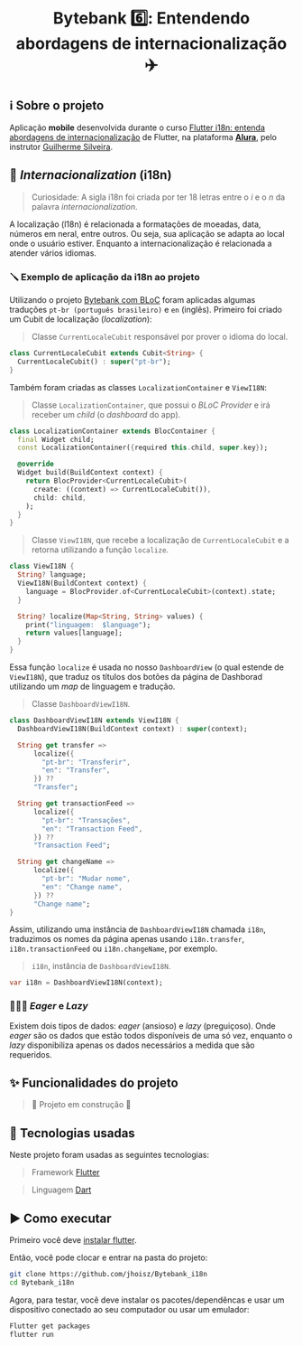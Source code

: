 <h1 align="center"> Bytebank 6️⃣: Entendendo abordagens de internacionalização ✈️ </h1>

## ℹ️ Sobre o projeto

Aplicação **mobile** desenvolvida durante o curso [Flutter i18n: entenda abordagens de internacionalização](https://cursos.alura.com.br/course/flutter-i18n-internacionalizacao) de Flutter, na plataforma **[Alura](https://www.alura.com.br/)**, pelo instrutor [Guilherme Silveira](https://cursos.alura.com.br/user/guilherme-silveira).

## 🧳 _Internacionalization_ (i18n)

> Curiosidade: A sigla i18n foi criada por ter 18 letras entre o _i_ e o _n_ da palavra _internacionalization_.

A localização (l18n) é relacionada a formatações de moeadas, data, números em neral, entre outros. Ou seja, sua aplicação se adapta ao local onde o usuário estiver. Enquanto a internacionalização é relacionada a atender vários idiomas.

### 🪛 Exemplo de aplicação da i18n ao projeto

Utilizando o projeto [Bytebank com BLoC]() foram aplicadas algumas traduções `pt-br (português brasileiro)` e `en` (inglês). Primeiro foi criado um Cubit de localização (_localization_):

> Classe `CurrentLocaleCubit` responsável por prover o idioma do local.

```dart
class CurrentLocaleCubit extends Cubit<String> {
  CurrentLocaleCubit() : super("pt-br");
}
```

Também foram criadas as classes `LocalizationContainer` e `ViewI18N`:

> Classe `LocalizationContainer`, que possui o _BLoC Provider_ e irá receber um _child_ (o _dashboard_ do app).

```dart
class LocalizationContainer extends BlocContainer {
  final Widget child;
  const LocalizationContainer({required this.child, super.key});

  @override
  Widget build(BuildContext context) {
    return BlocProvider<CurrentLocaleCubit>(
      create: ((context) => CurrentLocaleCubit()),
      child: child,
    );
  }
}
```

> Classe `ViewI18N`, que recebe a localização de `CurrentLocaleCubit` e a retorna utilizando a função `localize`.

```dart
class ViewI18N {
  String? language;
  ViewI18N(BuildContext context) {
    language = BlocProvider.of<CurrentLocaleCubit>(context).state;
  }

  String? localize(Map<String, String> values) {
    print("linguagem:  $language");
    return values[language];
  }
}
```

Essa função `localize` é usada no nosso `DashboardView` (o qual estende de `ViewI18N`), que traduz os títulos dos botões da página de Dashborad utilizando um _map_ de linguagem e tradução.

> Classe `DashboardViewI18N`.

```dart
class DashboardViewI18N extends ViewI18N {
  DashboardViewI18N(BuildContext context) : super(context);

  String get transfer =>
      localize({
        "pt-br": "Transferir",
        "en": "Transfer",
      }) ??
      "Transfer";

  String get transactionFeed =>
      localize({
        "pt-br": "Transações",
        "en": "Transaction Feed",
      }) ??
      "Transaction Feed";

  String get changeName =>
      localize({
        "pt-br": "Mudar nome",
        "en": "Change name",
      }) ??
      "Change name";
}
```

Assim, utilizando uma instância de `DashboardViewI18N` chamada `i18n`, traduzimos os nomes da página apenas usando `i18n.transfer`, `i18n.transactionFeed` ou `i18n.changeName`, por exemplo.

> `i18n`, instância de `DashboardViewI18N`.

```dart
var i18n = DashboardViewI18N(context);

```

### 🕵🏻‍♀️ _Eager_ e _Lazy_

Existem dois tipos de dados: _eager_ (ansioso) e _lazy_ (preguiçoso). Onde _eager_ são os dados que estão todos disponíveis de uma só vez, enquanto o _lazy_ disponibiliza apenas os dados necessários a medida que são requeridos.

## :sparkles: Funcionalidades do projeto

<!-- A aplicação possui as mesmas funcionalidades do projeto [Bytebank API](https://github.com/jhoisz/Bytebank-api), e como adição possui tratamento e demonstração dos diferentes tipos de erros que podem ocorrer.

<p align="center">
  <img src="https://github.com/jhoisz/Bytebank-api-v2/blob/main/bytebankv2apiv2.gif" alt= "Gif colorido da aplicação desenvolvida demonstrando os erros possiveis." />
</p> -->

> :construction: Projeto em construção :construction:

## :hammer: Tecnologias usadas

Neste projeto foram usadas as seguintes tecnologias:

> Framework [Flutter](https://flutter.dev/)

> Linguagem [Dart](https://dart.dev/)

## :arrow_forward: Como executar

Primeiro você deve [instalar flutter](https://docs.flutter.dev/get-started/install).

Então, você pode clocar e entrar na pasta do projeto:

```bash
git clone https://github.com/jhoisz/Bytebank_i18n
cd Bytebank_i18n
```

Agora, para testar, você deve instalar os pacotes/dependêncas e usar um dispositivo conectado ao seu computador ou usar um emulador:

```bash
Flutter get packages
flutter run
```
